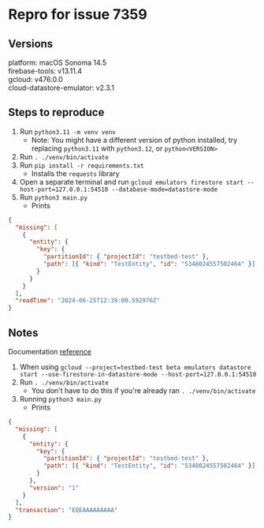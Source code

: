 # Repro for issue 7359

## Versions

platform: macOS Sonoma 14.5<br>
firebase-tools: v13.11.4<br>
gcloud: v476.0.0<br>
cloud-datastore-emulator: v2.3.1

## Steps to reproduce

1. Run `python3.11 -m venv venv`
   - Note: You might have a different version of python installed, try replacing `python3.11` with `python3.12`, or `python<VERSION>`
1. Run `. ./venv/bin/activate`
1. Run `pip install -r requirements.txt`
   - Installs the `requests` library
1. Open a separate terminal and run `gcloud emulators firestore start --host-port=127.0.0.1:54510 --database-mode=datastore-mode`
1. Run `python3 main.py`
   - Prints

```json
{
  "missing": [
    {
      "entity": {
        "key": {
          "partitionId": { "projectId": "testbed-test" },
          "path": [{ "kind": "TestEntity", "id": "5348024557502464" }]
        }
      }
    }
  ],
  "readTime": "2024-06-25T12:39:00.592976Z"
}
```

## Notes

Documentation [reference](https://cloud.google.com/datastore/docs/reference/data/rest/v1/projects/lookup#response-body)

1. When using `gcloud --project=testbed-test beta emulators datastore start --use-firestore-in-datastore-mode --host-port=127.0.0.1:54510`
1. Run `. ./venv/bin/activate`
   - You don't have to do this if you're already ran `. ./venv/bin/activate`
1. Running `python3 main.py`
   - Prints

```json
{
  "missing": [
    {
      "entity": {
        "key": {
          "partitionId": { "projectId": "testbed-test" },
          "path": [{ "kind": "TestEntity", "id": "5348024557502464" }]
        }
      },
      "version": "1"
    }
  ],
  "transaction": "EQEAAAAAAAAA"
}
```
